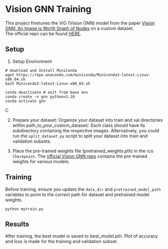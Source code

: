 # Vision GNN Training

This project finetunes the ViG (Vision GNN) model from the paper [Vision GNN: An Image is Worth Graph of Nodes](https://arxiv.org/abs/2206.00272)  on a custom dataset.   
The official repo can be found <a href="https://github.com/huawei-noah/Efficient-AI-Backbones/tree/master/vig_pytorch" target="_blank">HERE</a>.


## Setup
1. Setup Environment
```
# download and Install MiniConda
wget https://repo.anaconda.com/miniconda/Miniconda3-latest-Linux-x86_64.sh
bash Miniconda3-latest-Linux-x86_64.sh
```
```
conda deactivate # exit from base env
conda create -n gnn python=3.10
conda activate gnn
```
C

2. Prepare your dataset:
Organize your dataset into train and val directories within path_to_your_custom_dataset/.
Each class should have its subdirectory containing the respective images.
Alternatively, you could run the `split_dataset.py` script to split your dataset into train and validation subsets.

3. Place the pre-trained weights file (pretrained_weights.pth) in the `ViG Checkpoint`. The [official Vision GNN repo](https://github.com/huawei-noah/Efficient-AI-Backbones/tree/master/vig_pytorch)  contains the pre-trained weights for various models.


## Training
Before training, ensure you update the `data_dir` and `pretrained_model_path` variables to point to the correct path for dataset and pretrained model weights.
```
python mytrain.py
```

## Results

After training, the best model is saved to best_model.pth. Plot of accuracy and loss is made for the training and validation subset.

